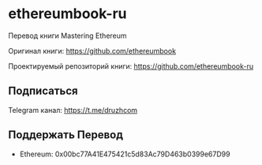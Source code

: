 # ethereumbook-ru
Перевод книги Mastering Ethereum

Оригинал книги: https://github.com/ethereumbook

Проектируемый репозиторий книги: https://github.com/ethereumbook-ru

## Подписаться

Telegram канал: https://t.me/druzhcom

## Поддержать Перевод

- Ethereum: 0x00bc77A41E475421c5d83Ac79D463b0399e67D99